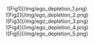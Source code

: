 
<center>![Fig1](/img/ego_depletion_1.png)</center>
<center>![Fig2](/img/ego_depletion_2.png)</center>
<center>![Fig3](/img/ego_depletion_3.png)</center>
<center>![Fig4](/img/ego_depletion_4.png)</center>
<center>![Fig5](/img/ego_depletion_5.png)</center>

